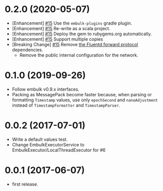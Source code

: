 0.2.0 (2020-05-07)
==================
- [Enhancement] [#15](https://github.com/civitaspo/embulk-filter-copy/pull/15) Use the `embulk-plugins` gradle plugin.
- [Enhancement] [#15](https://github.com/civitaspo/embulk-filter-copy/pull/15) Re-write as a scala project.
- [Enhancement] [#15](https://github.com/civitaspo/embulk-filter-copy/pull/15) Deploy the gem to rubygems.org automatically.
- [Enhancement] [#15](https://github.com/civitaspo/embulk-filter-copy/pull/15) Support multiple copies
- [Breaking Change] [#15](https://github.com/civitaspo/embulk-filter-copy/pull/15) Remove [the Fluentd forward protocol](https://github.com/fluent/fluentd/wiki/Forward-Protocol-Specification-v1) dependencies.
  - Remove the public internal configuration for the network.

0.1.0 (2019-09-26)
==================
* Follow embulk v0.9.x interfaces.
* Packing as MessagePack become faster because, when parsing or formatting `Timestamp` values, use only `epochSecond` and `nanoAdjustment` instead of `TimestampFormatter` and `TimestampParser`.

0.0.2 (2017-07-01)
==================
* Write a default values test.
* Change EmbulkExecutorService to EmbulkExecutor/LocalThreadExecutor for #6

0.0.1 (2017-06-07)
==================
* first release.
